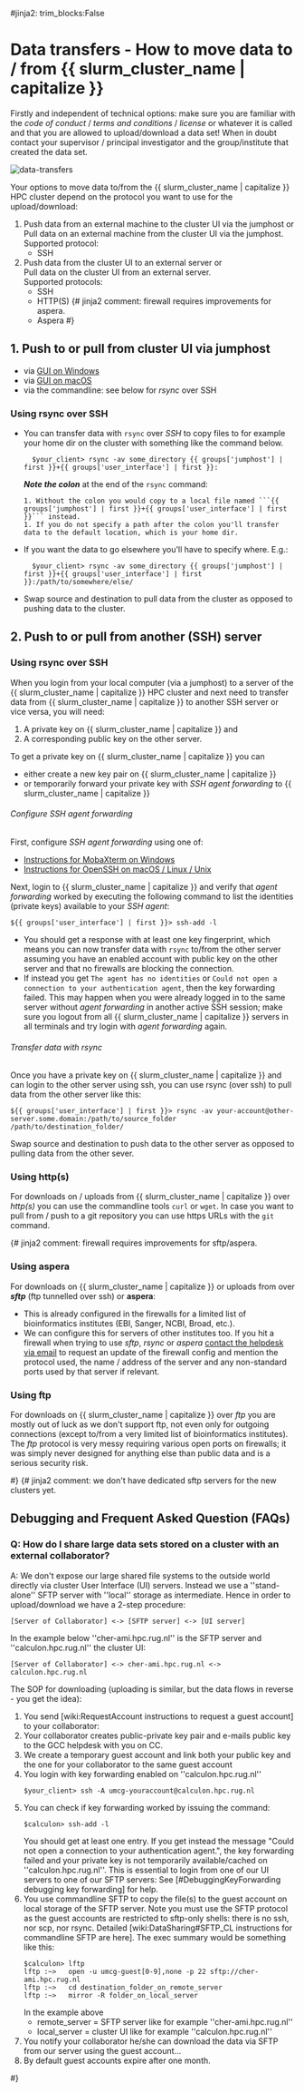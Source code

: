 #jinja2: trim_blocks:False
# Data transfers - How to move data to / from {{ slurm_cluster_name | capitalize }}

Firstly and independent of technical options: make sure you are familiar with the _code of conduct_ / _terms and conditions_ / _license_ or whatever it is called and that you are allowed to upload/download a data set!
When in doubt contact your supervisor / principal investigator and the group/institute that created the data set.

![data-transfers](img/data-transfers.svg)

Your options to move data to/from the {{ slurm_cluster_name | capitalize }} HPC cluster depend on the protocol you want to use for the upload/download: 

1. Push data from an external machine to the cluster UI via the jumphost or  
   Pull data on an external machine from the cluster UI via the jumphost.  
   Supported protocol:
    * SSH
2. Push data from the cluster UI to an external server or  
   Pull data on the cluster UI from an external server.  
   Supported protocols:
    * SSH
    * HTTP(S)
{# jinja2 comment: firewall requires improvements for aspera.
    * Aspera
#}

## 1. Push to or pull from cluster UI via jumphost

  * via [GUI on Windows](../datatransfers-windows/)
  * via [GUI on macOS](../datatransfers-macos/)
  * via the commandline: see below for _rsync_ over SSH

### Using rsync over SSH

* You can transfer data with ```rsync``` over _SSH_ to copy files to for example your home dir on the cluster with something like the command below.

        $your_client> rsync -av some_directory {{ groups['jumphost'] | first }}+{{ groups['user_interface'] | first }}:

    _**Note the colon**_ at the end of the ```rsync``` command:

      1. Without the colon you would copy to a local file named ```{{ groups['jumphost'] | first }}+{{ groups['user_interface'] | first }}``` instead.
      1. If you do not specify a path after the colon you'll transfer data to the default location, which is your home dir.

* If you want the data to go elsewhere you'll have to specify where. E.g.:

        $your_client> rsync -av some_directory {{ groups['jumphost'] | first }}+{{ groups['user_interface'] | first }}:/path/to/somewhere/else/

* Swap source and destination to pull data from the cluster as opposed to pushing data to the cluster.

## 2. Push to or pull from another (SSH) server

### Using rsync over SSH

When you login from your local computer (via a jumphost) to a server of the {{ slurm_cluster_name | capitalize }} HPC cluster 
and next need to transfer data from {{ slurm_cluster_name | capitalize }} to another SSH server or vice versa, 
you will need:

 1. A private key on {{ slurm_cluster_name | capitalize }} and
 2. A corresponding public key on the other server.

To get a private key on {{ slurm_cluster_name | capitalize }} you can  

* either create a new key pair on {{ slurm_cluster_name | capitalize }}  
* or temporarily forward your private key with _SSH agent forwarding_ to {{ slurm_cluster_name | capitalize }}

###### Configure SSH agent forwarding

First, configure _SSH agent forwarding_ using one of:

* [Instructions for MobaXterm on Windows](../ssh-agent-forwarding-mobaxterm/)
* [Instructions for OpenSSH on macOS / Linux / Unix](../ssh-agent-forwarding-openssh/)

Next, login to {{ slurm_cluster_name | capitalize }} and verify that _agent forwarding_ worked 
by executing the following command to list the identities (private keys) available to your _SSH agent_:
```
${{ groups['user_interface'] | first }}> ssh-add -l
```

* You should get a response with at least one key fingerprint, which means you can now transfer data with ```rsync``` to/from the other server 
  assuming you have an enabled account with public key on the other server and that no firewalls are blocking the connection.
* If instead you get ```The agent has no identities``` or ```Could not open a connection to your authentication agent```, 
  then the key forwarding failed. 
  This may happen when you were already logged in to the same server without _agent forwarding_ in another active SSH session;
  make sure you logout from all {{ slurm_cluster_name | capitalize }} servers in all terminals and try login with _agent forwarding_ again.  

###### Transfer data with rsync

Once you have a private key on {{ slurm_cluster_name | capitalize }} and can login to the other server using ssh, 
you can use rsync (over ssh) to pull data from the other server like this:
```
${{ groups['user_interface'] | first }}> rsync -av your-account@other-server.some.domain:/path/to/source_folder   /path/to/destination_folder/
```
Swap source and destination to push data to the other server as opposed to pulling data from the other sever.

### Using http(s)

For downloads on / uploads from {{ slurm_cluster_name | capitalize }} over _http(s)_ you can use the commandline tools ```curl``` or ```wget```. 
In case you want to pull from / push to a git repository you can use https URLs with the ```git``` command.

{# jinja2 comment: firewall requires improvements for sftp/aspera.

### Using aspera

For downloads on {{ slurm_cluster_name | capitalize }} or uploads from over _**sftp**_ (ftp tunnelled over ssh) or **aspera**:

* This is already configured in the firewalls for a limited list of bioinformatics institutes (EBI, Sanger, NCBI, Broad, etc.).
* We can configure this for servers of other institutes too. 
  If you hit a firewall when trying to use _sftp_, _rsync_ or _aspera_ [contact the helpdesk via email](../contact/) to request an update of the firewall config
  and mention the protocol used, the name / address of the server and any non-standard ports used by that server if relevant.

### Using ftp

For downloads on {{ slurm_cluster_name | capitalize }} over _ftp_ you are mostly out of luck as we don't support ftp, not even only for outgoing connections (except to/from a very limited list of bioinformatics institutes). 
The _ftp_ protocol is very messy requiring various open ports on firewalls; it was simply never designed for anything else than public data and is a serious security risk.

#}
{# jinja2 comment: we don't have dedicated sftp servers for the new clusters yet.

## Debugging and Frequent Asked Question (FAQs)

### Q: How do I share large data sets stored on a cluster with an external collaborator?

A: We don't expose our large shared file systems to the outside world directly via cluster User Interface (UI) servers.
   Instead we use a ''stand-alone'' SFTP server with ''local'' storage as intermediate. 
   Hence in order to upload/download we have a 2-step procedure:
   ```
   [Server of Collaborator] <-> [SFTP server] <-> [UI server]
   ```
   In the example below ''cher-ami.hpc.rug.nl'' is the SFTP server and ''calculon.hpc.rug.nl'' the cluster UI:
   ```
   [Server of Collaborator] <-> cher-ami.hpc.rug.nl <-> calculon.hpc.rug.nl
   ```
   The SOP for downloading (uploading is similar, but the data flows in reverse - you get the idea):

1. You send [wiki:RequestAccount instructions to request a guest account] to your collaborator:
1. Your collaborator creates public-private key pair and e-mails public key to the GCC helpdesk with you on CC.
1. We create a temporary guest account and link both your public key and the one for your collaborator to the same guest account
1. You login with key forwarding enabled on ''calculon.hpc.rug.nl''
   ```
   $your_client> ssh -A umcg-youraccount@calculon.hpc.rug.nl
   ```
1. You can check if key forwarding worked by issuing the command:
   ```
   $calculon> ssh-add -l
   ```
   You should get at least one entry. If you get instead the message "Could not open a connection to your authentication agent.", 
   the key forwarding failed and your private key is not temporarily available/cached on ''calculon.hpc.rug.nl''. This is essential to login from one of our UI servers to one of our SFTP servers: See [#DebuggingKeyForwarding debugging key forwarding] for help.
1. You use commandline SFTP to copy the file(s) to the guest account on local storage of the SFTP server.
   Note you must use the SFTP protocol as the guest accounts are restricted to sftp-only shells: there is no ssh, nor scp, nor rsync.
   Detailed [wiki:DataSharing#SFTP_CL instructions for commandline SFTP are here]. The exec summary would be something like this:
   ```
   $calculon> lftp
   lftp :~>   open -u umcg-guest[0-9],none -p 22 sftp://cher-ami.hpc.rug.nl
   lftp :~>   cd destination_folder_on_remote_server
   lftp :~>   mirror -R folder_on_local_server
   ```
   In the example above
    * remote_server = SFTP server like for example ''cher-ami.hpc.rug.nl''
    * local_server  = cluster UI like for example ''calculon.hpc.rug.nl''
1. You notify your collaborator he/she can download the data via SFTP from our server using the guest account...
1. By default guest accounts expire after one month.

#}
